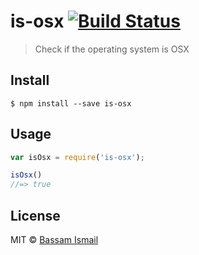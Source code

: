 # is-osx [![Build Status](https://travis-ci.org/skippednote/is-osx.svg?branch=master)](https://travis-ci.org/skippednote/is-osx)

> Check if the operating system is OSX


## Install

```
$ npm install --save is-osx
```


## Usage

```js
var isOsx = require('is-osx');

isOsx()
//=> true
```

## License

MIT © [Bassam Ismail](https://github.com/skippednote)

